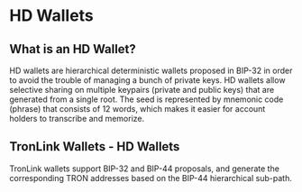 # HD Wallets
## What is an HD Wallet?

HD wallets are hierarchical deterministic wallets proposed in BIP-32 in order to avoid the trouble of managing a bunch of private keys. HD wallets allow selective sharing on multiple keypairs (private and public keys) that are generated from a single root. The seed is represented by mnemonic code (phrase) that consists of 12 words, which makes it easier for account holders to transcribe and memorize.

## TronLink Wallets - HD Wallets

TronLink wallets support BIP-32 and BIP-44 proposals, and generate the corresponding TRON addresses based on the BIP-44 hierarchical sub-path.

